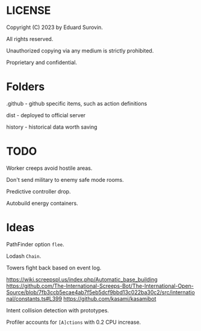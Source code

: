 # LICENSE
Copyright (C) 2023 by Eduard Surovin.

All rights reserved.

Unauthorized copying via any medium is strictly prohibited.

Proprietary and confidential.

# Folders
.github - github specific items, such as action definitions

dist - deployed to official server

history - historical data worth saving

# TODO
Worker creeps avoid hostile areas.

Don't send military to enemy safe mode rooms.

Predictive controller drop.

Autobuild energy containers.

# Ideas
PathFinder option `flee`.

Lodash `Chain`.

Towers fight back based on event log.

https://wiki.screepspl.us/index.php/Automatic_base_building
https://github.com/The-International-Screeps-Bot/The-International-Open-Source/blob/7fb3ccb5ecae4ab7f5eb5dcf9bbd13c022ba30c2/src/international/constants.ts#L399
https://github.com/kasami/kasamibot

Intent collision detection with prototypes.

Profiler accounts for `[A]ctions` with 0.2 CPU increase.
